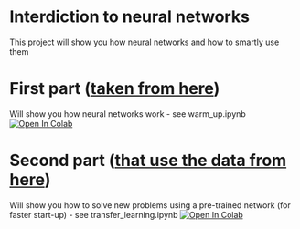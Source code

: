 # Interdiction to neural networks
This project will show you how neural networks and how to smartly use them

# First part ([taken from here](https://github.com/rasbt/machine-learning-book/blob/main/ch11/ch11.ipynb)) 
Will show you how neural networks work - see warm_up.ipynb [![Open In Colab](https://colab.research.google.com/assets/colab-badge.svg)](https://colab.research.google.com/github/yarinbnyamin/introNN/blob/main/warm_up.ipynb)


# Second part ([that use the data from here](https://www.robots.ox.ac.uk/~vgg/data/flowers/102/)) 
Will show you how to solve new problems using a pre-trained network (for faster start-up) - see transfer_learning.ipynb [![Open In Colab](https://colab.research.google.com/assets/colab-badge.svg)](https://colab.research.google.com/github/yarinbnyamin/introNN/blob/main/transfer_learning.ipynb)
